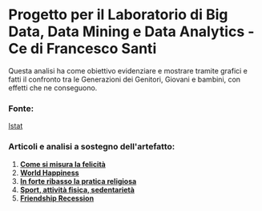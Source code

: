 # Progetto per il Laboratorio di Big Data, Data Mining e Data Analytics - Ce di Francesco Santi
Questa analisi ha come obiettivo evidenziare e mostrare tramite grafici e fatti il confronto tra le Generazioni dei Genitori, Giovani e bambini, con effetti che ne conseguono.<br>

### Fonte:
[Istat](http://dati.istat.it/)<br>

### Articoli e analisi a sostegno dell'artefatto:

1. **[Come si misura la felicità](https://www.infodata.ilsole24ore.com/2023/10/21/come-si-misura-la-felicita-dal-covid-in-poi-ci-sentiamo-tutti-molto-piu-soli/)**
2. **[World Happiness](https://group-intesasanpaolo-com.translate.goog/it/research/consumi-indagini-di-mercato/scenario/2023/world-happiness-report-sulla-felicita?_x_tr_sl=it&_x_tr_tl=en&_x_tr_hl=en&_x_tr_pto=sc)**
3. **[In forte ribasso la pratica religiosa](https://www.settimananews.it/societa/italia-forte-ribasso-pratica-religiosa/#:~:text=ISTAT%3A%20pratica%20religiosa%20Italia%202001,numero%20%C3%A8%20sceso%20del%2025%25.)**
4. **[Sport, attività fisica, sedentarietà](https://www.sport.governo.it/it/comunicazione-ed-eventi/studi-ricerche-ed-analisi/sport-attivita-fisica-sedentarieta/#:~:text=Secondo%20il%20rapporto%20Istat%20aumenta,chi%20non%20pratica%20alcuna%20attivit%C3%A0.)**
5. **[Friendship Recession](https://www.radiozeta.it/notizie/articoli/friendship-recession-abbiamo-sempre-meno-amici/)**
